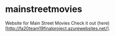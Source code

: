 # mainstreetmovies
Website for Main Street Movies
Check it out (here)[http://fa20team19finalproject.azurewebsites.net/].
